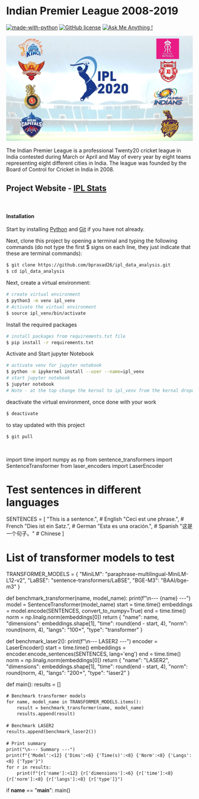 # Indian Premier League 2008-2019


[![made-with-python](https://img.shields.io/badge/Made%20with-Python-1f425f.svg)](https://www.python.org/)   [![GitHub license](https://img.shields.io/github/license/Naereen/StrapDown.js.svg)](https://github.com/bprasad26/ipl_data_analysis/blob/master/LICENSE) [![Ask Me Anything !](https://img.shields.io/badge/Ask%20me-anything-1abc9c.svg)](https://www.lifewithdata.com/contact)

![IPL-WallPaper](https://github.com/bprasad26/ipl_data_analysis/blob/master/wallpaper.jpg?raw=true)




The Indian Premier League is a professional Twenty20 cricket league in India contested during March or April and May of every year by eight teams representing eight different cities in India. The league was founded by the Board of Control for Cricket in India in 2008.
&nbsp;
&nbsp;

## Project Website - [IPL Stats](https://bprasad26-ipl-stats.herokuapp.com/)
&nbsp;
&nbsp;






#### Installation 

Start by installing [Python](https://www.python.org/) and [Git](https://git-scm.com/downloads) if you have not already.


Next, clone this project by opening a terminal and typing the following commands (do not type the first $ signs on each line, they just indicate that these are terminal commands):

```sh
$ git clone https://github.com/bprasad26/ipl_data_analysis.git 
$ cd ipl_data_analysis
```


Next, create a virtual environment:


```sh
# create virtual environment
$ python3 -m venv ipl_venv
# Activate the virtual environment
$ source ipl_venv/bin/activate
```

Install the required packages
```sh
# install packages from requirements.txt file
$ pip install -r requirements.txt
```
Activate and Start jupyter Notebook
```sh
# activate venv for jupyter notebook
$ python -m ipykernel install --user --name=ipl_venv
# start jupyter notebook
$ jupyter notebook
# Note - at the top change the kernal to ipl_venv from the kernal dropdown if not done automatically.
```

deactivate the virtual environment, once done with your work
```sh
$ deactivate
```
to stay updated with this project
```sh
$ git pull
```

&nbsp;


import time
import numpy as np
from sentence_transformers import SentenceTransformer
from laser_encoders import LaserEncoder

# Test sentences in different languages
SENTENCES = [
    "This is a sentence.",           # English
    "Ceci est une phrase.",          # French
    "Dies ist ein Satz.",            # German
    "Esta es una oración.",          # Spanish
    "这是一个句子。"                   # Chinese
]

# List of transformer models to test
TRANSFORMER_MODELS = {
    "MiniLM": "paraphrase-multilingual-MiniLM-L12-v2",
    "LaBSE": "sentence-transformers/LaBSE",
    "BGE-M3": "BAAI/bge-m3"
}

def benchmark_transformer(name, model_name):
    print(f"\n--- {name} ---")
    model = SentenceTransformer(model_name)
    start = time.time()
    embeddings = model.encode(SENTENCES, convert_to_numpy=True)
    end = time.time()
    norm = np.linalg.norm(embeddings[0])
    return {
        "name": name,
        "dimensions": embeddings.shape[1],
        "time": round(end - start, 4),
        "norm": round(norm, 4),
        "langs": "100+",
        "type": "transformer"
    }

def benchmark_laser2():
    print(f"\n--- LASER2 ---")
    encoder = LaserEncoder()
    start = time.time()
    embeddings = encoder.encode_sentences(SENTENCES, lang='eng')
    end = time.time()
    norm = np.linalg.norm(embeddings[0])
    return {
        "name": "LASER2",
        "dimensions": embeddings.shape[1],
        "time": round(end - start, 4),
        "norm": round(norm, 4),
        "langs": "200+",
        "type": "laser2"
    }

def main():
    results = []

    # Benchmark transformer models
    for name, model_name in TRANSFORMER_MODELS.items():
        result = benchmark_transformer(name, model_name)
        results.append(result)

    # Benchmark LASER2
    results.append(benchmark_laser2())

    # Print summary
    print("\n--- Summary ---")
    print(f"{'Model':<12} {'Dims':<6} {'Time(s)':<8} {'Norm':<8} {'Langs':<8} {'Type'}")
    for r in results:
        print(f"{r['name']:<12} {r['dimensions']:<6} {r['time']:<8} {r['norm']:<8} {r['langs']:<8} {r['type']}")

if __name__ == "__main__":
    main()



